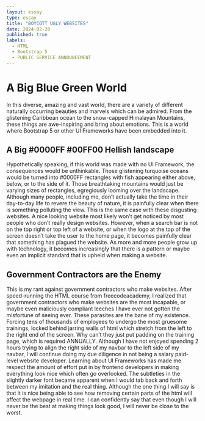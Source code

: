 ```yaml
---
layout: essay
type: essay
title: "BOYCOTT UGLY WEBSITES"
date: 2024-02-20
published: true
labels:
  - HTML
  - Bootstrap 5
  - PUBLIC SERVICE ANNOUNCEMENT
---
```


# A Big Blue Green World

In this diverse, amazing and vast world, there are a variety of different naturally occurring beauties and marvels which can be admired. From the glistening Caribbean ocean to the snow-capped Himalayan Mountains, these things are awe-inspiring and bring about emotions. This is a world where Bootstrap 5 or other UI Frameworks have been embedded into it. 



## A Big #0000FF #00FF00 Hellish landscape

Hypothetically speaking, if this world was made with no UI Framework, the consequences would be unthinkable. Those glistening turquoise oceans would be turned into #0000FF rectangles with fish appearing either above, below, or to the side of it. Those breathtaking mountains would just be varying sizes of rectangles, egregiously looming over the landscape. Although many people, including me, don’t actually take the time in their day-to-day life to revere the beauty of nature, it is painfully clear when there is something polluting the view. This is the same case with these disgusting websites. A nice looking website most likely won’t get noticed by most people who don’t really design websites. However, when a search bar is not on the top right or top left of a website, or when the logo at the top of the screen doesn’t take the user to the home page, it becomes painfully clear that something has plagued the website. As more and more people grow up with technology, it becomes increasingly that there is a pattern or maybe even an implicit standard that is upheld when making a website.



## Government Contractors are the Enemy

This is my rant against government contractors who make websites. After speed-running the HTML course from freecodeacademy, I realized that government contractors who make websites are the most incapable, or maybe even maliciously compliant leeches I have ever not gotten the misfortune of seeing ever. These parasites are the bane of my existence. Forcing tens of thousands of employees to undergo the most gruesome trainings, locked behind jarring walls of html which stretch from the left to the right end of the screen. Why can’t they just put padding on the training page, which is required ANNUALLY. Although I have not enjoyed spending 2 hours trying to align the right side of my navbar to the left side of my navbar, I will continue doing my due diligence in not being a salary paid-level website developer. Learning about UI Frameworks has made me respect the amount of effort put in by frontend developers in making everything look nice which often go overlooked. The subtleties in the slightly darker font became apparent when I would tab back and forth between my imitation and the real thing. Although the one thing I will say is that it is nice being able to see how removing certain parts of the html will affect the webpage in real time. I can confidently say that even though I will never be the best at making things look good, I will never be close to the worst.


